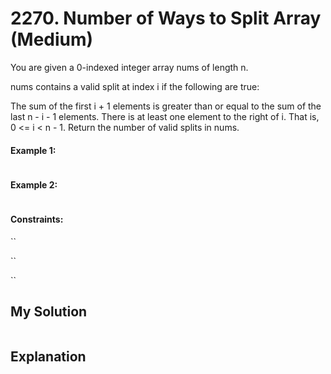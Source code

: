 # 2270. Number of Ways to Split Array (Medium)

You are given a 0-indexed integer array nums of length n.

nums contains a valid split at index i if the following are true:

The sum of the first i + 1 elements is greater than or equal to the sum of the last n - i - 1 elements.
There is at least one element to the right of i. That is, 0 <= i < n - 1.
Return the number of valid splits in nums.

#### Example 1:

```Python

```

#### Example 2:

```Python

```

#### Constraints:

``

``

``

## My Solution

```Python

```

## Explanation

